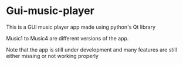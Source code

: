 # Gui-music-player
This is a GUI music player app made using python's Qt library

Music1 to Music4 are different versions of the app.

Note that the app is still under development and many features are still either missing or not working properly
